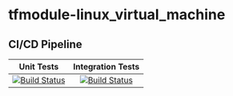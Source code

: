 # tfmodule-linux_virtual_machine
## CI/CD Pipeline
| Unit Tests | Integration Tests |
|  :-------: | :---------------: |
|[![Build Status](https://dev.azure.com/wesleytrust/Terraform/_apis/build/status/Modules/Deployments/tfmodule-linux_virtual_machine?repoName=wesley-trust%2Ftfmodule-linux_virtual_machine&branchName=main&stageName=Unit)](https://dev.azure.com/wesleytrust/Terraform/_build/latest?definitionId=64&repoName=wesley-trust%2Ftfmodule-linux_virtual_machine&branchName=main)|[![Build Status](https://dev.azure.com/wesleytrust/Terraform/_apis/build/status/Modules/Deployments/tfmodule-linux_virtual_machine?repoName=wesley-trust%2Ftfmodule-linux_virtual_machine&branchName=main&stageName=Integration)](https://dev.azure.com/wesleytrust/Terraform/_build/latest?definitionId=64&repoName=wesley-trust%2Ftfmodule-linux_virtual_machine&branchName=main)|